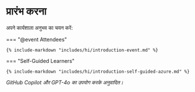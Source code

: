 # प्रारंभ करना

अपने कार्यशाला अनुभव का चयन करें:

=== "@event Attendees"

    {% include-markdown "includes/hi/introduction-event.md" %}

=== "Self-Guided Learners"

    {% include-markdown "includes/hi/introduction-self-guided-azure.md" %}

*GitHub Copilot और GPT-4o का उपयोग करके अनुवादित।*
